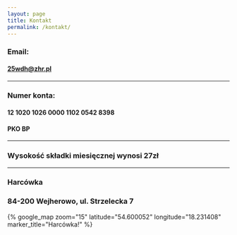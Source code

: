 ```yaml
---
layout: page
title: Kontakt
permalink: /kontakt/
---
```

### Email:
#### 25wdh@zhr.pl
***
### Numer konta:
#### 12 1020 1026 0000 1102 0542 8398
#### PKO BP
***
### Wysokość składki miesięcznej wynosi 27zł
***
### Harcówka
### 84-200 Wejherowo, ul. Strzelecka 7

{% google_map
   zoom="15"
   latitude="54.600052"
   longitude="18.231408"
   marker_title="Harcówka!" %}